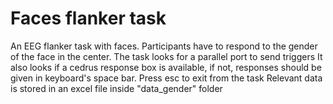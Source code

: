# Faces flanker task

An EEG flanker task with faces. Participants have to respond to the gender of the face in the center. 
The task looks for a parallel port to send triggers
It also looks if a cedrus response box is available, if not, responses should
be given in keyboard's space bar.
Press esc to exit from the task
Relevant data is stored in an excel file inside "data_gender" folder
